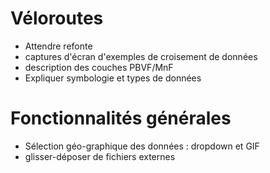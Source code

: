 # Véloroutes

- Attendre refonte
- captures d'écran d'exemples de croisement de données
- description des couches PBVF/MnF
- Expliquer symbologie et types de données

# Fonctionnalités générales

- Sélection géo-graphique des données : dropdown et GIF
- glisser-déposer de fichiers externes

